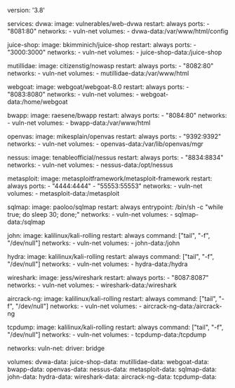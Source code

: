 version: '3.8'

services:
  dvwa:
    image: vulnerables/web-dvwa
    restart: always
    ports:
      - "8081:80"
    networks:
      - vuln-net
    volumes:
      - dvwa-data:/var/www/html/config

  juice-shop:
    image: bkimminich/juice-shop
    restart: always
    ports:
      - "3000:3000"
    networks:
      - vuln-net
    volumes:
      - juice-shop-data:/juice-shop

  mutillidae:
    image: citizenstig/nowasp
    restart: always
    ports:
      - "8082:80"
    networks:
      - vuln-net
    volumes:
      - mutillidae-data:/var/www/html

  webgoat:
    image: webgoat/webgoat-8.0
    restart: always
    ports:
      - "8083:8080"
    networks:
      - vuln-net
    volumes:
      - webgoat-data:/home/webgoat

  bwapp:
    image: raesene/bwapp
    restart: always
    ports:
      - "8084:80"
    networks:
      - vuln-net
    volumes:
      - bwapp-data:/var/www/html

  openvas:
    image: mikesplain/openvas
    restart: always
    ports:
      - "9392:9392"
    networks:
      - vuln-net
    volumes:
      - openvas-data:/var/lib/openvas/mgr

  nessus:
    image: tenableofficial/nessus
    restart: always
    ports:
      - "8834:8834"
    networks:
      - vuln-net
    volumes:
      - nessus-data:/opt/nessus

  metasploit:
    image: metasploitframework/metasploit-framework
    restart: always
    ports:
      - "4444:4444"
      - "55553:55553"
    networks:
      - vuln-net
    volumes:
      - metasploit-data:/metasploit

  sqlmap:
    image: paoloo/sqlmap
    restart: always
    entrypoint: /bin/sh -c "while true; do sleep 30; done;"
    networks:
      - vuln-net
    volumes:
      - sqlmap-data:/sqlmap

  john:
    image: kalilinux/kali-rolling
    restart: always
    command: ["tail", "-f", "/dev/null"]
    networks:
      - vuln-net
    volumes:
      - john-data:/john

  hydra:
    image: kalilinux/kali-rolling
    restart: always
    command: ["tail", "-f", "/dev/null"]
    networks:
      - vuln-net
    volumes:
      - hydra-data:/hydra

  wireshark:
    image: jess/wireshark
    restart: always
    ports:
      - "8087:8087"
    networks:
      - vuln-net
    volumes:
      - wireshark-data:/wireshark

  aircrack-ng:
    image: kalilinux/kali-rolling
    restart: always
    command: ["tail", "-f", "/dev/null"]
    networks:
      - vuln-net
    volumes:
      - aircrack-ng-data:/aircrack-ng

  tcpdump:
    image: kalilinux/kali-rolling
    restart: always
    command: ["tail", "-f", "/dev/null"]
    networks:
      - vuln-net
    volumes:
      - tcpdump-data:/tcpdump

networks:
  vuln-net:
    driver: bridge

volumes:
  dvwa-data:
  juice-shop-data:
  mutillidae-data:
  webgoat-data:
  bwapp-data:
  openvas-data:
  nessus-data:
  metasploit-data:
  sqlmap-data:
  john-data:
  hydra-data:
  wireshark-data:
  aircrack-ng-data:
  tcpdump-data: